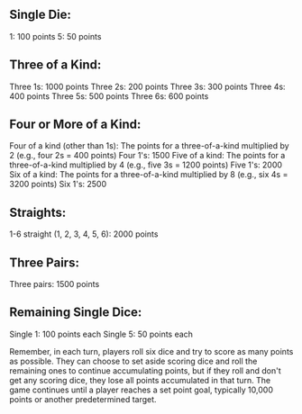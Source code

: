 ## Single Die:
1: 100 points
5: 50 points

## Three of a Kind:
Three 1s: 1000 points
Three 2s: 200 points
Three 3s: 300 points
Three 4s: 400 points
Three 5s: 500 points
Three 6s: 600 points

## Four or More of a Kind:
Four of a kind (other than 1s): The points for a three-of-a-kind multiplied by 2 (e.g., four 2s = 400 points)
Four 1's: 1500
Five of a kind: The points for a three-of-a-kind multiplied by 4 (e.g., five 3s = 1200 points)
Five 1's: 2000
Six of a kind: The points for a three-of-a-kind multiplied by 8 (e.g., six 4s = 3200 points)
Six 1's: 2500

## Straights:
1-6 straight (1, 2, 3, 4, 5, 6): 2000 points

## Three Pairs:
Three pairs: 1500 points

## Remaining Single Dice:
Single 1: 100 points each
Single 5: 50 points each

Remember, in each turn, players roll six dice and try to score as many points as possible. They can choose to set aside scoring dice and roll the remaining ones to continue accumulating points, but if they roll and don't get any scoring dice, they lose all points accumulated in that turn. The game continues until a player reaches a set point goal, typically 10,000 points or another predetermined target.